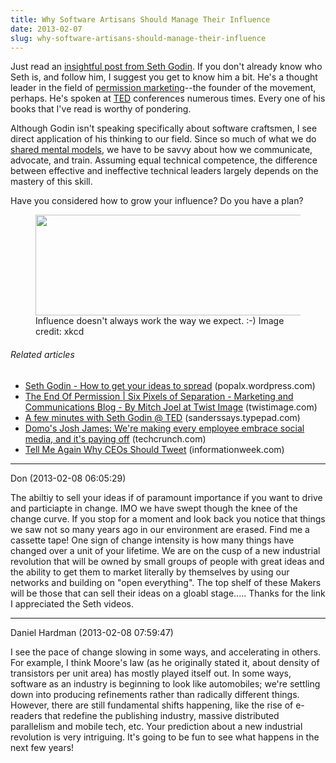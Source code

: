 ```yaml
---
title: Why Software Artisans Should Manage Their Influence
date: 2013-02-07
slug: why-software-artisans-should-manage-their-influence
---
```


Just read an <a href="http://sethgodin.typepad.com/seths_blog/2013/02/scarcity-and-abundance-in-the-digital-age.html" target="_blank">insightful post from Seth Godin</a>. If you don't already know who Seth is, and follow him, I suggest you get to know him a bit. He's a thought leader in the field of <a class="zem_slink" title="Permission marketing" href="http://en.wikipedia.org/wiki/Permission_marketing" target="_blank" rel="wikipedia">permission marketing</a>--the founder of the movement, perhaps. He's spoken at <a class="zem_slink" title="TED (conference)" href="http://www.ted.com" target="_blank" rel="homepage">TED</a> conferences numerous times. Every one of his books that I've read is worthy of pondering.

Although Godin isn't speaking specifically about software craftsmen, I see direct application of his thinking to our field. Since so much of what we do <a title="Smart Geeks Think Like Cheerleaders" href="why-mental-models-matter.md" target="_blank">shared mental models</a>, we have to be savvy about how we communicate, advocate, and train. Assuming equal technical competence, the difference between effective and ineffective technical leaders largely depends on the mastery of this skill.

Have you considered how to grow your influence? Do you have a plan?

<figure><img src="http://imgs.xkcd.com/comics/bridge.png" width="500" height="161" /><figcaption>Influence doesn't always work the way we expect. :-) Image credit: xkcd</figcaption></figure>
<h6 style="font-size:1em;">Related articles</h6>
<ul class="zemanta-article-ul">
	<li><a href="seth-godin-how-to-get-your-ideas-to-spread.md" target="_blank">Seth Godin - How to get your ideas to spread</a> (popalx.wordpress.com)</li>
	<li><a href="http://www.twistimage.com/blog/archives/the-end-of-permission/" target="_blank">The End Of Permission | Six Pixels of Separation - Marketing and Communications Blog - By Mitch Joel at Twist Image</a> (twistimage.com)</li>
	<li><a href="http://sanderssays.typepad.com/sanders_says/2010/02/a-few-minutes-with-seth-godin-ted.html" target="_blank">A few minutes with Seth Godin @ TED</a> (sanderssays.typepad.com)</li>
	<li><a href="domo-social-josh-james.md" target="_blank">Domo's Josh James: We're making every employee embrace social media, and it's paying off</a> (techcrunch.com)</li>
	<li><a href="http://www.informationweek.com/global-cio/interviews/tell-me-again-why-ceos-should-tweet/240144283?cid=RSSfeed_IWK_All" target="_blank">Tell Me Again Why CEOs Should Tweet</a> (informationweek.com)</li>
</ul>

---

Don (2013-02-08 06:05:29)

The abiltiy to sell your ideas if of paramount importance if you want to drive and particiapte in change.
IMO we have swept though the knee of the change curve. If you stop for a moment and look back you notice that things we saw not so many years ago in our environment are erased. Find me a cassette tape! One sign of change intensity is how many things have changed over a unit of your lifetime.
We are on the cusp of a new industrial revolution that will be owned by small groups of people with great ideas and the ability to get them to market literally by themselves by using our networks and building on "open everything".
The top shelf of these Makers will be those that can sell their ideas on a gloabl stage.....  Thanks for the link I appreciated the Seth videos.

---

Daniel Hardman (2013-02-08 07:59:47)

I see the pace of change slowing in some ways, and accelerating in others. For example, I think Moore's law (as he originally stated it, about density of transistors per unit area) has mostly played itself out. In some ways, software as an industry is beginning to look like automobiles; we're settling down into producing refinements rather than radically different things. However, there are still fundamental shifts happening, like the rise of e-readers that redefine the publishing industry, massive distributed parallelism and mobile tech, etc. Your prediction about a new industrial revolution is very intriguing. It's going to be fun to see what happens in the next few years!